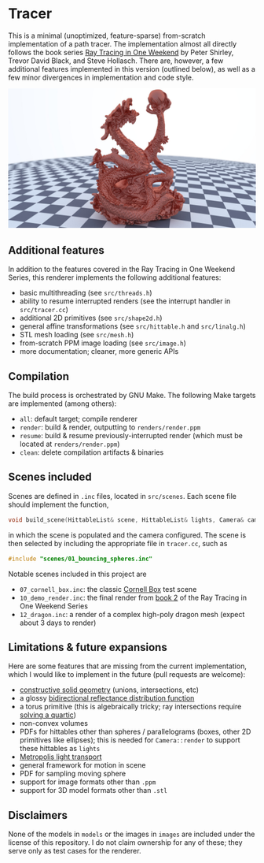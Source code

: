 # Tracer

This is a minimal (unoptimized, feature-sparse) from-scratch implementation of a path tracer. The implementation almost all directly follows the book series
[Ray Tracing in One Weekend](https://raytracing.github.io/) by Peter Shirley, Trevor David Black, and Steve Hollasch. There are, however, a few additional
features implemented in this version (outlined below), as well as a few minor divergences in implementation and code style.

![demo render of dragon](renders/12_dragon.jpg)

## Additional features

In addition to the features covered in the Ray Tracing in One Weekend Series, this renderer implements the following additional features:

- basic multithreading (see `src/threads.h`)
- ability to resume interrupted renders (see the interrupt handler in `src/tracer.cc`)
- additional 2D primitives (see `src/shape2d.h`)
- general affine transformations (see `src/hittable.h` and `src/linalg.h`)
- STL mesh loading (see `src/mesh.h`)
- from-scratch PPM image loading (see `src/image.h`)
- more documentation; cleaner, more generic APIs


## Compilation

The build process is orchestrated by GNU Make. The following Make targets are implemented (among others):

- `all`: default target; compile renderer
- `render`: build & render, outputting to `renders/render.ppm`
- `resume`: build & resume previously-interrupted render (which must be located at `renders/render.ppm`)
- `clean`: delete compilation artifacts & binaries

## Scenes included

Scenes are defined in `.inc` files, located in `src/scenes`. Each scene file should implement the function,
```c++
void build_scene(HittableList& scene, HittableList& lights, Camera& cam);
```
in which the scene is populated and the camera configured. The scene is then selected by including the appropriate file
in `tracer.cc`, such as
```c++
#include "scenes/01_bouncing_spheres.inc"
```

Notable scenes included in this project are

- `07_cornell_box.inc`: the classic [Cornell Box](https://en.wikipedia.org/wiki/Cornell_box) test scene
- `10_demo_render.inc`: the final render from [book 2](https://raytracing.github.io/books/RayTracingTheNextWeek.html) of the Ray Tracing in One Weekend Series
- `12_dragon.inc`: a render of a complex high-poly dragon mesh (expect about 3 days to render)

## Limitations & future expansions

Here are some features that are missing from the current implementation, which I would like to implement in the future (pull requests are welcome):

- [constructive solid geometry](http://cosinekitty.com/raytrace/chapter14_set_operations.html) (unions, intersections, etc)
- a glossy [bidirectional reflectance distribution function](https://en.wikipedia.org/wiki/Bidirectional_reflectance_distribution_function)
- a torus primitive (this is algebraically tricky; ray intersections require
  [solving a quartic](http://cosinekitty.com/raytrace/chapter13_torus.html))
- non-convex volumes
- PDFs for hittables other than spheres / parallelograms (boxes, other 2D primitives like ellipses);
  this is needed for `Camera::render` to support these hittables as `lights`
- [Metropolis light transport](https://en.wikipedia.org/wiki/Metropolis_light_transport)
- general framework for motion in scene
- PDF for sampling moving sphere
- support for image formats other than `.ppm`
- support for 3D model formats other than `.stl`

## Disclaimers

None of the models in `models` or the images in `images` are included under the license of this repository. I do not
claim ownership for any of these; they serve only as test cases for the renderer.
